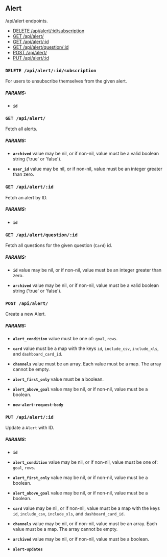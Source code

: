 ## Alert

/api/alert endpoints.

  - [DELETE /api/alert/:id/subscription](#delete-apialertidsubscription)
  - [GET /api/alert/](#get-apialert)
  - [GET /api/alert/:id](#get-apialertid)
  - [GET /api/alert/question/:id](#get-apialertquestionid)
  - [POST /api/alert/](#post-apialert)
  - [PUT /api/alert/:id](#put-apialertid)

### `DELETE /api/alert/:id/subscription`

For users to unsubscribe themselves from the given alert.

##### PARAMS:

*  **`id`**

### `GET /api/alert/`

Fetch all alerts.

##### PARAMS:

*  **`archived`** value may be nil, or if non-nil, value must be a valid boolean string ('true' or 'false').

*  **`user_id`** value may be nil, or if non-nil, value must be an integer greater than zero.

### `GET /api/alert/:id`

Fetch an alert by ID.

##### PARAMS:

*  **`id`**

### `GET /api/alert/question/:id`

Fetch all questions for the given question (`Card`) id.

##### PARAMS:

*  **`id`** value may be nil, or if non-nil, value must be an integer greater than zero.

*  **`archived`** value may be nil, or if non-nil, value must be a valid boolean string ('true' or 'false').

### `POST /api/alert/`

Create a new Alert.

##### PARAMS:

*  **`alert_condition`** value must be one of: `goal`, `rows`.

*  **`card`** value must be a map with the keys `id`, `include_csv`, `include_xls`, and `dashboard_card_id`.

*  **`channels`** value must be an array. Each value must be a map. The array cannot be empty.

*  **`alert_first_only`** value must be a boolean.

*  **`alert_above_goal`** value may be nil, or if non-nil, value must be a boolean.

*  **`new-alert-request-body`**

### `PUT /api/alert/:id`

Update a `Alert` with ID.

##### PARAMS:

*  **`id`** 

*  **`alert_condition`** value may be nil, or if non-nil, value must be one of: `goal`, `rows`.

*  **`alert_first_only`** value may be nil, or if non-nil, value must be a boolean.

*  **`alert_above_goal`** value may be nil, or if non-nil, value must be a boolean.

*  **`card`** value may be nil, or if non-nil, value must be a map with the keys `id`, `include_csv`, `include_xls`, and `dashboard_card_id`.

*  **`channels`** value may be nil, or if non-nil, value must be an array. Each value must be a map. The array cannot be empty.

*  **`archived`** value may be nil, or if non-nil, value must be a boolean.

*  **`alert-updates`**